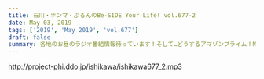 ```yaml
---
title: 石川・ホンマ・ぶるんのBe-SIDE Your Life! vol.677-2
date: May 03, 2019
tags: ['2019', 'May 2019', 'vol.677']
draft: false
summary: 各地のお昼のラジオ番組情報待っています！そして…どうするアマゾンプライム！MIURA
---
```


http://project-phi.ddo.jp/ishikawa/ishikawa677_2.mp3
